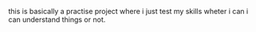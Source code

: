 this is basically a practise project where i just test my skills wheter i can i can understand things or not.
